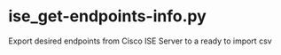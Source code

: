 # ise_get-endpoints-info.py

Export desired endpoints from Cisco ISE Server to a ready to import csv
